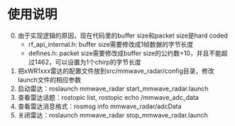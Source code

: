 # 使用说明
0. 由于实现逻辑的原因，现在代码里的buffer size和packet size是hard coded
    - rf_api_internal.h: buffer size需要修改成1帧数据的字节长度
    - defines.h: packet size需要修改成buffer size的公约数+10，并且不能超过1462，可以设置为1个chirp的字节长度
1. 把xWR1xxx雷达的配置文件放到src/mmwave_radar/config目录，修改launch文件的相应参数
2. 启动雷达：roslaunch mmwave_radar start_mmwave_radar.launch
3. 查看雷达话题：rostopic list, rostopic echo /mmwave_adc_data
4. 查看雷达消息格式：rosmsg info mmwave_radar/adcData
5. 关闭雷达：roslaunch mmwave_radar stop_mmwave_radar.launch

